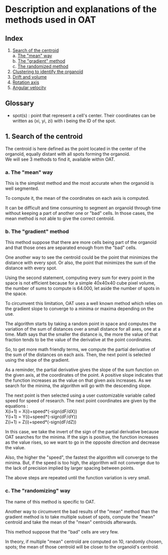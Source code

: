 # Description and explanations of the methods used in OAT

## Index
1. [Search of the centroid](#Centroid)  
	a. [The "mean" way](#Mean)  
	b. [The "gradient" method](#Gradient)  
	c. [The randomized method](#Rng)  
2. [Clustering to identify the organoïd](#Clustering)  
3. [Drift and volume](#DriftandVolume)  
4. [Rotation axis](#Rotaxis)  
5. [Angular velocity](#Angvel)  

## Glossary
- spot(s) : point that represent a cell's center. Their coordinates can be written as (xi, yi, zi) with i being the ID of the spot.

## 1. Search of the centroid <a name="Centroid"></a>
The centroid is here defined as the point located in the center of the organoïd, equally distant with all spots forming the organoïd.  
We will see 3 methods to find it, available within OAT.  

### a. The "mean" way <a name="Mean"></a>
This is the simplest method and the most accurate when the organoïd is well segmented.  

To compute it, the mean of the coordinates on each axis is computed.
<insert some math here>

It can be difficult and time consuming to segment an organoïd through time without keeping a part of another one or "bad" cells. In those cases, the mean method is not able to give the correct centroïd.
<insert examples>

### b. The "gradient" method <a name="Gradient"></a>
This method suppose that there are more cells being part of the organoïd and that those ones are separated enough from the "bad" cells.

One another way to see the centroïd could be the point that minimizes the distance with every spot. Or also, the point that minimizes the sum of the distance with every spot. 

Using the second statement, computing every sum for every point in the space is not efficient because for a simple 40x40x40 cube pixel volume, the number of sums to compute is 64.000, let aside the number of spots in the space.  

To circumvent this limitation, OAT uses a well known method which relies on the gradient slope to converge to a minima or maxima depending on the use.

The algorithm starts by taking a random point in space and computes the variation of the sum of distances over a small distance for all axes, one at a time. 
<insert basic definition of the derivative>
Math says that the smaller the distance is, the more the value of that fraction tends to be the value of the derivative at the point coordinates.

So, to get more math friendly terms, we compute the partial derivative of the sum of the distances on each axis. Then, the next point is selected using the slope of the gradient.

As a reminder, the partial derivative gives the slope of the sum function on the given axis, at the coordinates of the point. A positive slope indicates that the function increases as the value on that given axis increases. As we search for the minima, the algorithm will go with the descending slope.

The next point is then selected using a user customizable variable called speed for speed of research. The next point coordinates are given by the equations :  
X(i+1) = X(i)+speed*(-sign(dF/dX))  
Y(i+1) = Y(i)+speed*(-sign(dF/dY))  
Z(i+1) = Z(i)+speed*(-sign(dF/dZ))  

In this case, we take the invert of the sign of the partial derivative because OAT searches for the minima. If the sign is positive, the function increases as the value rises, so we want to go in the opposite direction and decrease the value.

Also, the higher the "speed", the fastest the algorithm will converge to the minima. But, if the speed is too high, the algorithm will not converge due to the lack of precision implied by larger spacing between points. 

The above steps are repeated until the function variation is very small.

### c. The "randomizing" way <a name="Rng"></a>
The name of this method is specific to OAT.

Another way to circumvent the bad results of the "mean" method than the gradient method is to take multiple subset of spots, compute the "mean" centroïd and take the mean of the "mean" centroids afterwards.

This method suppose that the "bad" cells are very few.

In theory, if multiple "mean" centroïd are computed on 10, randomly chosen, spots; the mean of those centroïd will be closer to the organoïd's centroïd.